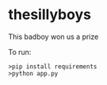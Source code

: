 # thesillyboys

This badboy won us a prize

To run:
```{python}
>pip install requirements
>python app.py
```
